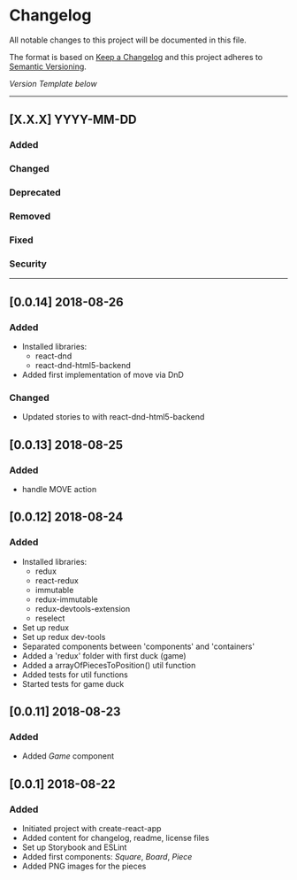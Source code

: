 # Changelog
All notable changes to this project will be documented in this file.

The format is based on [Keep a Changelog](http://keepachangelog.com/)
and this project adheres to [Semantic Versioning](http://semver.org/).


*Version Template below*

---
## [X.X.X] YYYY-MM-DD

### Added
### Changed
### Deprecated
### Removed
### Fixed
### Security
---

## [0.0.14] 2018-08-26

### Added
- Installed libraries:
  - react-dnd
  - react-dnd-html5-backend
- Added first implementation of move via DnD
### Changed
- Updated stories to with react-dnd-html5-backend

## [0.0.13] 2018-08-25

### Added
- handle MOVE action

## [0.0.12] 2018-08-24

### Added
- Installed libraries:
  - redux
  - react-redux
  - immutable
  - redux-immutable
  - redux-devtools-extension
  - reselect
- Set up redux
- Set up redux dev-tools
- Separated components between 'components' and 'containers'
- Added a 'redux' folder with first duck (game)
- Added a arrayOfPiecesToPosition() util function
- Added tests for util functions
- Started tests for game duck

## [0.0.11] 2018-08-23

### Added
- Added *Game* component

## [0.0.1] 2018-08-22

### Added
- Initiated project with create-react-app
- Added content for changelog, readme, license files
- Set up Storybook and ESLint
- Added first components: *Square*, *Board*, *Piece*
- Added PNG images for the pieces
